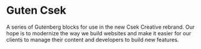# Guten Csek

A series of Gutenberg blocks for use in the new Csek Creative rebrand. Our hope is to modernize the way we build websites and make it easier for our clients to manage their content and developers to build new features.
